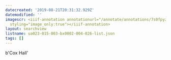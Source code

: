 ```yaml
---
datecreated: '2019-08-21T20:31:32.929Z'
datemodified: ''
imagescr: <iiif-annotation annotationurl="/annotate/annotations/7s0fpyzwmtu7uf4mtu75.json"
  styling="image_only:true"></iiif-annotation>
layout: searchview
listname: ua023-015-003-bx0002-004-026-list.json
tags: []
---
```

b'Cox Hall'